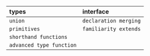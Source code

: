 | types                    | interface             |
| :----------------------- | :-------------------- |
| `union`                  | `declaration merging` |
| `primitives`             | `familiarity extends` |
| `shorthand functions`    |                       |
| `advanced type function` |                       |
